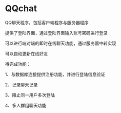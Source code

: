 # QQchat
QQ聊天程序，包括客户端程序与服务器程序

提供了登陆界面，通过登陆界面输入账号密码进行登录

可以进行端对端的即时在线聊天功能，通过服务器中转实现

可以自动更新在线好友

待完成功能：


1、与数据库连接提供注册功能，并进行登陆信息验证

2、记录聊天记录

3、阻止同一用户多次登陆

4、多人群组聊天功能
